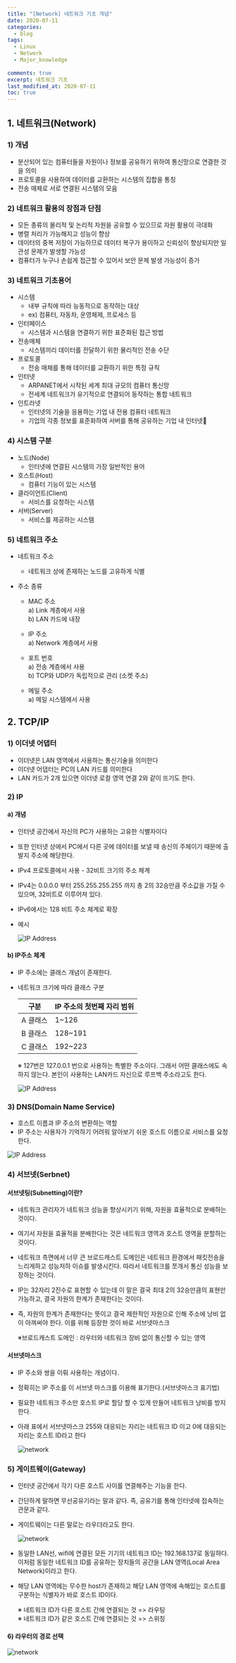 ```yaml
---
title: "[Network] 네트워크 기초 개념"
date: 2020-07-11
categories:
  - blog
tags:
  - Linux
  - Network
  - Major_knowledge
  
comments: true
excerpt: 네트워크 기초 
last_modified_at: 2020-07-11
toc: true
---
```


## 1. 네트워크(Network)

### 1) 개념  
  - 분산되어 있는 컴퓨터들을 자원이나 정보를 공유하기 위하여 통신망으로 연결한 것을 의미
  - 프로토콜을 사용하여 데이터를 교환하는 시스템의 집합을 통칭
  - 전송 매체로 서로 연결된 시스템의 모음

### 2) 네트워크 활용의 장점과 단점
  - 모든 종류의 물리적 및 논리적 자원을 공유할 수 있으므로 자원 활용이 극대화
  - 병렬 처리가 가능해지고 성능이 향상
  - 데이터의 중복 저장이 가능하므로 데이터 복구가 용이하고 신뢰성이 향상되지만 일관성 문제가 발생할 가능성
  - 컴퓨터가 누구나 손쉽게 접근할 수 있어서 보안 문제 발생 가능성이 증가
    
### 3) 네트워크 기초용어
  - 시스템 
    - 내부 규칙에 따라 능동적으로 동작하는 대상
    - ex) 컴퓨터, 자동차, 운영체제, 프로세스 등
  - 인터페이스
    - 시스템과 시스템을 연결하기 위한 표준화된 접근 방법
  - 전송매체
    - 시스템끼리 데이터를 전달하기 위한 물리적인 전송 수단
  - 프로토콜
    - 전송 매체를 통해 데이터를 교환하기 위한 특정 규칙
  - 인터넷 
    - ARPANET에서 시작된 세계 최대 규모의 컴퓨터 통신망
    - 전세계 네트워크가 유기적으로 연결되어 동작하는 통합 네트워크
  - 인트라넷
    - 인터넷의 기술을 응용하는 기업 내 전용 컴퓨터 네트워크
    - 기업의 각종 정보를 표준화하여 서버를 통해 공유하는 기업 내 인터넷

### 4) 시스템 구분
  - 노드(Node)
    - 인터넷에 연결된 시스템의 가장 일반적인 용어
  - 호스트(Host)
    - 컴퓨터 기능이 있는 시스템
  - 클라이언트(Client)
    - 서비스를 요청하는 시스템
  - 서버(Server)
    - 서비스를 제공하는 시스템

### 5) 네트워크 주소
  - 네트워크 주소
    - 네트워크 상에 존재하는 노드를 고유하게 식별

  - 주소 종류
    - MAC 주소  
      a) Link 계층에서 사용  
      b) LAN 카드에 내장  

    - IP 주소  
      a) Network 계층에서 사용  

    - 포트 번호  
      a) 전송 계층에서 사용  
      b) TCP와 UDP가 독립적으로 관리 (소켓 주소)  

    - 메일 주소  
      a) 메일 시스템에서 사용  


## 2. TCP/IP

### 1) 이더넷 어댑터
- 이더넷은 LAN 영역에서 사용하는 통신기술을 의미한다
- 이더넷 어댑터는 PC의 LAN 카드를 의미한다
- LAN 카드가 2개 있으면 이더넷 로컬 영역 연결 2와 같이 뜨기도 한다.


### 2) IP

#### a) 개념
  - 인터넷 공간에서 자신의 PC가 사용하는 고유한 식별자이다
  - 또한 인터넷 상에서 PC에서 다른 곳에 데이터를 보낼 때 송신의 주체이기 때문에 출발지 주소에 해당한다.
  - IPv4 프로토콜에서 사용 - 32비트 크기의 주소 체계
  - IPv4는 0.0.0.0 부터 255.255.255.255 까지 총 2의 32승만큼 주소값을 가질 수 있으며, 32비트로 이루어져 있다.
  - IPv6에서는 128 비트 주소 체계로 확장
  - 예시

    ![IP Address](/assets/images/network/network04.png) <br/>
      
#### b) IP주소 체계
  - IP 주소에는 클래스 개념이 존재한다.
  - 네트워크 크기에 따라 클래스 구분

    | 구분 |  IP 주소의 첫번째 자리 범위  |
    |------|-----------------------------|
    | A 클래스 | 1~126 |
    | B 클래스 | 128~191 |
    | C 클래스 | 192~223 |


    ※ 127번은 127.0.0.1 번으로 사용하는 특별한 주소이다. 그래서 어떤 클래스에도 속하지 않는다. 본인이 사용하는 LAN카드 자신으로 루프백 주소라고도 한다.

    ![IP Address](/assets/images/network/network05.png) <br/>

### 3) DNS(Domain Name Service)

  - 호스트 이름과 IP 주소의 변환하는 역할
  - IP 주소는 사용자가 기억하기 어려워 알아보기 쉬운 호스트 이름으로 서비스를 요청한다.
 
  ![IP Address](/assets/images/network/network07.png) <br/>



### 4) 서브넷(Serbnet)

#### 서브넷팅(Subnetting)이란?
  - 네트워크 관리자가 네트워크 성능을 향상시키기 위해, 자원을 효율적으로 분배하는 것이다.
  - 여기서 자원을 효율적을 분배한다는 것은 네트워크 영역과 호스트 영역을 분할하는 것이다.
  - 네트워크 측면에서 너무 큰 브로드캐스트 도메인은 네트워크 환경에서 패킷전송을 느리게하고 성능저하 이슈를 발생시킨다. 따라서 네트워크를 쪼개서 통신 성능을 보장하는 것이다.
  - IP는 32자리 2진수로 표현할 수 있는데 이 말은 결국 최대 2의 32승만큼의 표현만 가능하고, 결국 자원의 한계가 존재한다는 것이다.
  - 즉, 자원의 한계가 존재한다는 뜻이고 결국 제한적인 자원으로 인해 주소에 낭비 없이 아껴써야 한다. 이를 위해 등장한 것이 바로 서브넷마스크

    ※브로드캐스트 도메인 : 라우터와 네트워크 장비 없이 통신할 수 있는 영역

#### 서브넷마스크 

  - IP 주소와 쌍을 이뤄 사용하는 개념이다. 
  - 정확히는 IP 주소를 이 서브넷 마스크를 이용해 표기한다.(서브넷마스크 표기법)
  - 필요한 네트워크 주소만 호스트 IP로 할당 할 수 있게 만들어 네트워크 낭비를 방지한다.
  - 아래 표에서 서브넷마스크 255와 대응되는 자리는 네트워크 ID 이고 0에 대응되는 자리는 호스트 ID라고 한다


    ![network](/assets/images/network/network01.png)

### 5) 게이트웨이(Gateway)

- 인터넷 공간에서 각기 다른 호스트 사이를 연결해주는 기능을 한다.
- 간단하게 말하면 무선공유기라는 말과 같다. 즉, 공유기를 통해 인터넷에 접속하는 관문과 같다.
- 게이트웨이는 다른 말로는 라우더라고도 한다.

  ![network](/assets/images/network/network01.png)



- 동일한 LAN선, wifi에 연결된 모든 기기의 네트워크 ID는 192.168.137로 동일하다. 이처럼 동일한 네트워크 ID를 공유하는 장치들의 공간을 LAN 영역(Local Area Network)이라고 한다.  
- 해당 LAN 영역에는 무수한 host가 존재하고 해당 LAN 영역에 속해있는 호스트를 구분하는 식별자가 바로 호스트 ID이다.

  ※ 네트워크 ID가 다른 호스트 간에 연결되는 것 => 라우팅  <br>
  ※ 네트워크 ID가 같은 호스트 간에 연결되는 것 => 스위칭

#### 6) 라우터의 경로 선택


   ![network](/assets/images/network/network06.png)